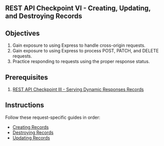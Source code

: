 ## REST API Checkpoint VI - Creating, Updating, and Destroying Records

## Objectives

  1. Gain exposure to using Express to handle cross-origin requests.
  2. Gain exposure to using Express to process POST, PATCH, and DELETE requests.
  3. Practice responding to requests using the proper response status.

## Prerequisites

  1. [REST API Checkpoint III - Serving Dynamic Responses  Records](/projects/rest-api/checkpoints/dynamic-responses/checkpoint.md)

## Instructions

Follow these request-specific guides in order:

  + [Creating Records](creating-records.md)
  + [Destroying Records](destroying-records.md)
  + [Updating Records](updating-records.md)
